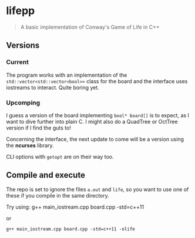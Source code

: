 # lifepp

> A basic implementation of Conway's Game of Life in C++


## Versions

### Current
The program works with an implementation of the `std::vector<std::vector<bool>>` class for the board and the interface uses iostreams to interact. Quite boring yet.

### Upcomping
I guess a version of the board implementing `bool* board[]` is to expect, as I want to dive further into plain C. I might also do a QuadTree or OctTree version if I find the guts to!

Concerning the interface, the next update to come will be a version using the **ncurses** library.

CLI options with `getopt` are on their way too.


## Compile and execute

The repo is set to ignore the files `a.out` and `life`, so you want to use one of these if you compile in the same directory.

Try using:
    g++ main_iostream.cpp board.cpp -std=c++11

or

    g++ main_iostream.cpp board.cpp -std=c++11 -olife

